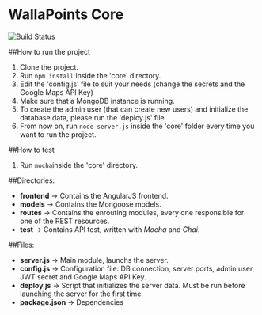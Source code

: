 # WallaPoints Core

[![Build Status](https://travis-ci.org/ismaro3/wallapoints.svg?branch=master)](https://travis-ci.org/ismaro3/wallapoints)

##How to run the project
1. Clone the project.
2. Run `npm install` inside the 'core' directory.
3. Edit the 'config.js' file to suit your needs (change the secrets and the Google Maps API Key)
4. Make sure that a MongoDB instance is running.
5. To create the admin user (that can create new users) and initialize the database data, please run the 'deploy.js' file.
6. From now on, run `node server.js` inside the 'core' folder every time you want to run the project.

##How to test
1. Run `mocha`inside the 'core' directory.

##Directories:
* **frontend** -> Contains the AngularJS frontend.
* **models** -> Contains the Mongoose models.
* **routes** -> Contains the enrouting modules, every one responsible for one of the REST resources.
* **test** -> Contains API test, written with _Mocha_ and _Chai_.

##Files:
* **server.js** -> Main module, launchs the server.
* **config.js** -> Configuration file: DB connection, server ports, admin user, JWT secret and Google Maps API Key.
* **deploy.js** -> Script that initializes the server data. Must be run before launching the server for the first time.
* **package.json** -> Dependencies


